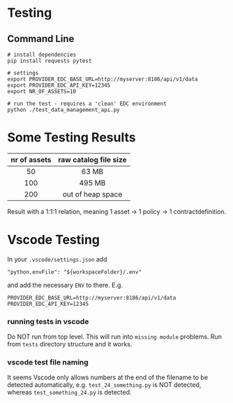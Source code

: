 # Testing

## Command Line
```
# install dependencies
pip install requests pytest

# settings
export PROVIDER_EDC_BASE_URL=http://myserver:8186/api/v1/data
export PROVIDER_EDC_API_KEY=12345
export NR_OF_ASSETS=10

# run the test - requires a 'clean' EDC environment
python ./test_data_management_api.py 
```

# Some Testing Results

|nr of assets   | raw catalog file size |
|:-------------:|:---------------------:|
|50             | 63 MB                 |
|100            | 495 MB                |
|200            | out of heap space     |

Result with a 1:1:1 relation, meaning 1 asset -> 1 policy -> 1 contractdefinition.


# Vscode Testing
In your `.vscode/settings.json` add
```
"python.envFile": "${workspaceFolder}/.env"
```
and add the necessary `ENV` to there.
E.g.
```
PROVIDER_EDC_BASE_URL=http://myserver:8186/api/v1/data
PROVIDER_EDC_API_KEY=12345
```

### running tests in vscode
Do NOT run from top level. This will run into `missing module` problems.
Run from `tests` directory structure and it works.

### vscode test file naming
It seems Vscode only allows numbers at the end of the filename to be detected automatically, e.g.
`test_24_something.py` is NOT detected, whereas `test_something_24.py` is detected.
